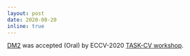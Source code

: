 ```yaml
---
layout: post
date: 2020-08-20
inline: true
---
```


<a href="https://arxiv.org/abs/2009.04170">DM2</a> was accepted (Oral) by ECCV-2020 <a href="https://sites.google.com/view/task-cv2020/program">TASK-CV workshop</a>.